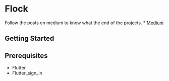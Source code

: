 # Flock

Follow the  posts on  medium to  know what the end of  the projects. * [Medium](https://medium.com/@pedrodava/login-sign-in-flutter-ui-fc7bd6d64c13)

## Getting Started


## Prerequisites
  - Flutter
  - Flutter_sign_in
